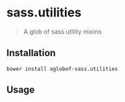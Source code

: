 # sass.utilities
> A glob of sass utility mixins

## Installation
```
bower install aglobof-sass.utilities
```

## Usage
```
```
